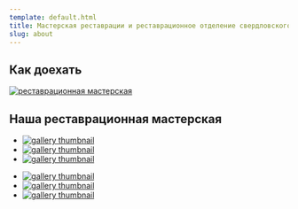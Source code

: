 ```yaml
---
template: default.html
title: Мастерская реставрации и реставрационное отделение свердловского художественного училища им. И.Д. Шадра под руководством М.В. Ратковского
slug: about
---
```


## Как доехать
<a href="http://2gis.ru/ekaterinburg/firm/1267165676568148/center/60.608858%2C56.835067/zoom/17" target="_blank">
	<img class="map" src="images/address.jpg" alt="реставрационная мастерская">
</a>

## Наша реставрационная мастерская

<div class="gallery wide">

- <a title="" href="images/index/001.jpg" target="_blank"><img src="images/index/pw/001.jpg" alt="gallery thumbnail"></a>
- <a title="" href="images/index/002.jpg" target="_blank"><img src="images/index/pw/002.jpg" alt="gallery thumbnail"></a>
- <a title="" href="images/index/003.jpg" target="_blank"><img src="images/index/pw/003.jpg" alt="gallery thumbnail"></a>

</div>

<div class="gallery wide">

- <a title="" href="images/index/004.jpg" target="_blank"><img src="images/index/pw/004.jpg" alt="gallery thumbnail"></a>
- <a title="" href="images/index/005.jpg" target="_blank"><img src="images/index/pw/005.jpg" alt="gallery thumbnail"></a>
- <a title="" href="images/index/006.jpg" target="_blank"><img src="images/index/pw/006.jpg" alt="gallery thumbnail"></a>

</div>
